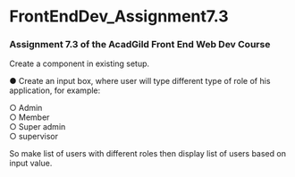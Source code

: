 # FrontEndDev_Assignment7.3
### Assignment 7.3 of the AcadGild Front End Web Dev Course

Create a component in existing setup.  

● Create an input box, where user will type different type of role of his application, for example:  

○ Admin  
○ Member  
○ Super admin  
○ supervisor  

So make list of users with different roles then display list of users based on input value.